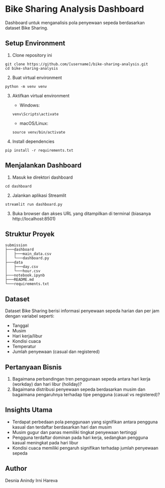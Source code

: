 # Bike Sharing Analysis Dashboard

Dashboard untuk menganalisis pola penyewaan sepeda berdasarkan dataset Bike Sharing.

## Setup Environment

1. Clone repository ini
```
git clone https://github.com/[username]/bike-sharing-analysis.git
cd bike-sharing-analysis
```

2. Buat virtual environment
```
python -m venv venv
```

3. Aktifkan virtual environment
   - Windows:
   ```
   venv\Scripts\activate
   ```
   - macOS/Linux:
   ```
   source venv/bin/activate
   ```

4. Install dependencies
```
pip install -r requirements.txt
```

## Menjalankan Dashboard

1. Masuk ke direktori dashboard
```
cd dashboard
```

2. Jalankan aplikasi Streamlit
```
streamlit run dashboard.py
```

3. Buka browser dan akses URL yang ditampilkan di terminal (biasanya http://localhost:8501)

## Struktur Proyek
```
submission
├───dashboard
│   ├───main_data.csv
│   └───dashboard.py
├───data
│   ├───day.csv
│   └───hour.csv
├───notebook.ipynb
├───README.md
└───requirements.txt
```

## Dataset
Dataset Bike Sharing berisi informasi penyewaan sepeda harian dan per jam dengan variabel seperti:
- Tanggal
- Musim
- Hari kerja/libur
- Kondisi cuaca
- Temperatur
- Jumlah penyewaan (casual dan registered)

## Pertanyaan Bisnis
1. Bagaimana perbandingan tren penggunaan sepeda antara hari kerja (workday) dan hari libur (holiday)?
2. Bagaimana distribusi penyewaan sepeda berdasarkan musim dan bagaimana pengaruhnya terhadap tipe pengguna (casual vs registered)?

## Insights Utama
- Terdapat perbedaan pola penggunaan yang signifikan antara pengguna kasual dan terdaftar berdasarkan hari dan musim
- Musim gugur dan panas memiliki tingkat penyewaan tertinggi
- Pengguna terdaftar dominan pada hari kerja, sedangkan pengguna kasual meningkat pada hari libur
- Kondisi cuaca memiliki pengaruh signifikan terhadap jumlah penyewaan sepeda

## Author
Desnia Anindy Irni Hareva